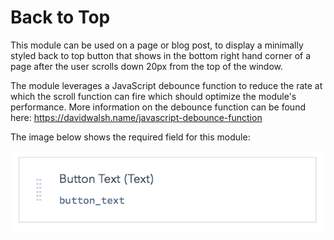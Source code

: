 # Back to Top

This module can be used on a page or blog post, to display a minimally styled back to top button that shows in the bottom right hand corner of a page after the user scrolls down 20px from the top of the window.

The module leverages a JavaScript debounce function to reduce the rate at which the scroll function can fire which should optimize the module's performance. More information on the debounce function can be found here: https://davidwalsh.name/javascript-debounce-function

The image below shows the required field for this module:

![Image of inline styling on media](../../Assets/Images/backToTopFieldOptions.png)
